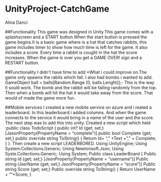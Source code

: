 # UnityProject-CatchGame
Alina Danci 

##Functionality 
This game was designed in Unity.This game comes with a splashscreen and a START button.When the start button is pressed 
the game begins.It is a basic game where is a hat that catches rabbits, this game includes timer to show how much time is 
left for the game. It also includes a score. Every time a rabbit is cought in the hat the score increases. When the game is over 
you get a GAME OVER! sign and a RESTART button. 

##Functionality I didn't have time to add
*What i could improve on.The game only spawns the rabits which fall. I also had bombs i wanted to add.
GameObject ball = balls[Random.Range (0, balls.Lenght)];- This is the way it sould work. The bomb and the rabbit will be falling
randomly from the top. Then when a bomb will hit the hat it would take away from the score. That would of made the game more fun.

##Mobile services
I created a new mobile service on azure and i reated a leaderboard. In this leaderboard i added columns. And when the game connects to
the service it would bring in a name of the user and the score. The next step was to add this into unity. Created a new script which held
:public class TodoScript
{
public int? Id {get; set;}
[JasonProperty(PropertyName = “complete”)]
public bool Complete {get; set;}
public override string ToString()
{ 
	Return Id+ “,” +Text +”,” + Complete;
}
}.
Then create a new script LEADERBORED.
Using UnityEngine;
Using System.Collections.Generic;
Uning Newtonsoft.Json;
Using Syste.Collections.Generic;
Using System;
Public class LeaderBoard
{
Public string Id {get; set;}
[JsonProperty(PropertyName = “username”)]
Public string UserName {get; set;}
JsonProperty(PropertyName = “score”)]
Public string Score {get; set;}
Public override string ToString()
{
	Return UserName + “”+Score;
}



